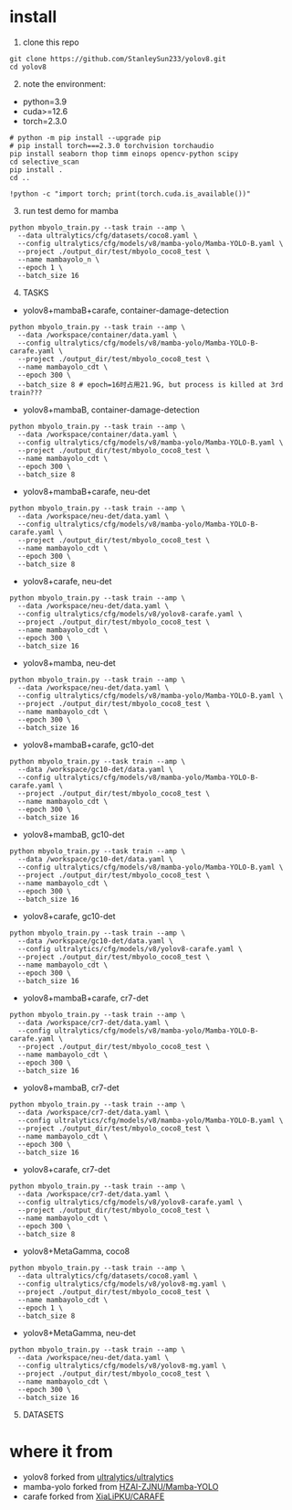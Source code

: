 # install

1. clone this repo
```shell
git clone https://github.com/StanleySun233/yolov8.git
cd yolov8
```

2. note the environment:
* python=3.9
* cuda>=12.6
* torch=2.3.0

```shell
# python -m pip install --upgrade pip
# pip install torch===2.3.0 torchvision torchaudio
pip install seaborn thop timm einops opencv-python scipy
cd selective_scan
pip install .
cd ..
```

```shell
!python -c "import torch; print(torch.cuda.is_available())"
```

3. run test demo for mamba
```shell
python mbyolo_train.py --task train --amp \
  --data ultralytics/cfg/datasets/coco8.yaml \
  --config ultralytics/cfg/models/v8/mamba-yolo/Mamba-YOLO-B.yaml \
  --project ./output_dir/test/mbyolo_coco8_test \
  --name mambayolo_n \
  --epoch 1 \
  --batch_size 16
```

4. TASKS

* yolov8+mambaB+carafe, container-damage-detection
```shell
python mbyolo_train.py --task train --amp \
  --data /workspace/container/data.yaml \
  --config ultralytics/cfg/models/v8/mamba-yolo/Mamba-YOLO-B-carafe.yaml \
  --project ./output_dir/test/mbyolo_coco8_test \
  --name mambayolo_cdt \
  --epoch 300 \
  --batch_size 8 # epoch=16时占用21.9G, but process is killed at 3rd train???
```

* yolov8+mambaB, container-damage-detection
```shell
python mbyolo_train.py --task train --amp \
  --data /workspace/container/data.yaml \
  --config ultralytics/cfg/models/v8/mamba-yolo/Mamba-YOLO-B.yaml \
  --project ./output_dir/test/mbyolo_coco8_test \
  --name mambayolo_cdt \
  --epoch 300 \
  --batch_size 8 
```

* yolov8+mambaB+carafe, neu-det
```shell
python mbyolo_train.py --task train --amp \
  --data /workspace/neu-det/data.yaml \
  --config ultralytics/cfg/models/v8/mamba-yolo/Mamba-YOLO-B-carafe.yaml \
  --project ./output_dir/test/mbyolo_coco8_test \
  --name mambayolo_cdt \
  --epoch 300 \
  --batch_size 8 
```

* yolov8+carafe, neu-det
```shell
python mbyolo_train.py --task train --amp \
  --data /workspace/neu-det/data.yaml \
  --config ultralytics/cfg/models/v8/yolov8-carafe.yaml \
  --project ./output_dir/test/mbyolo_coco8_test \
  --name mambayolo_cdt \
  --epoch 300 \
  --batch_size 16 
```

* yolov8+mamba, neu-det
```shell
python mbyolo_train.py --task train --amp \
  --data /workspace/neu-det/data.yaml \
  --config ultralytics/cfg/models/v8/mamba-yolo/Mamba-YOLO-B.yaml \
  --project ./output_dir/test/mbyolo_coco8_test \
  --name mambayolo_cdt \
  --epoch 300 \
  --batch_size 16 
```

* yolov8+mambaB+carafe, gc10-det
```shell
python mbyolo_train.py --task train --amp \
  --data /workspace/gc10-det/data.yaml \
  --config ultralytics/cfg/models/v8/mamba-yolo/Mamba-YOLO-B-carafe.yaml \
  --project ./output_dir/test/mbyolo_coco8_test \
  --name mambayolo_cdt \
  --epoch 300 \
  --batch_size 16
```

* yolov8+mambaB, gc10-det
```shell
python mbyolo_train.py --task train --amp \
  --data /workspace/gc10-det/data.yaml \
  --config ultralytics/cfg/models/v8/mamba-yolo/Mamba-YOLO-B.yaml \
  --project ./output_dir/test/mbyolo_coco8_test \
  --name mambayolo_cdt \
  --epoch 300 \
  --batch_size 16
```

* yolov8+carafe, gc10-det
```shell
python mbyolo_train.py --task train --amp \
  --data /workspace/gc10-det/data.yaml \
  --config ultralytics/cfg/models/v8/yolov8-carafe.yaml \
  --project ./output_dir/test/mbyolo_coco8_test \
  --name mambayolo_cdt \
  --epoch 300 \
  --batch_size 16
```

* yolov8+mambaB+carafe, cr7-det
```shell
python mbyolo_train.py --task train --amp \
  --data /workspace/cr7-det/data.yaml \
  --config ultralytics/cfg/models/v8/mamba-yolo/Mamba-YOLO-B-carafe.yaml \
  --project ./output_dir/test/mbyolo_coco8_test \
  --name mambayolo_cdt \
  --epoch 300 \
  --batch_size 16
```

* yolov8+mambaB, cr7-det
```shell
python mbyolo_train.py --task train --amp \
  --data /workspace/cr7-det/data.yaml \
  --config ultralytics/cfg/models/v8/mamba-yolo/Mamba-YOLO-B.yaml \
  --project ./output_dir/test/mbyolo_coco8_test \
  --name mambayolo_cdt \
  --epoch 300 \
  --batch_size 16
```

* yolov8+carafe, cr7-det
```shell
python mbyolo_train.py --task train --amp \
  --data /workspace/cr7-det/data.yaml \
  --config ultralytics/cfg/models/v8/yolov8-carafe.yaml \
  --project ./output_dir/test/mbyolo_coco8_test \
  --name mambayolo_cdt \
  --epoch 300 \
  --batch_size 8
```

* yolov8+MetaGamma, coco8
```shell
python mbyolo_train.py --task train --amp \
  --data ultralytics/cfg/datasets/coco8.yaml \
  --config ultralytics/cfg/models/v8/yolov8-mg.yaml \
  --project ./output_dir/test/mbyolo_coco8_test \
  --name mambayolo_cdt \
  --epoch 1 \
  --batch_size 8
```

* yolov8+MetaGamma, neu-det
```shell
python mbyolo_train.py --task train --amp \
  --data /workspace/neu-det/data.yaml \
  --config ultralytics/cfg/models/v8/yolov8-mg.yaml \
  --project ./output_dir/test/mbyolo_coco8_test \
  --name mambayolo_cdt \
  --epoch 300 \
  --batch_size 16 
```

5. DATASETS


# where it from
* yolov8 forked from [ultralytics/ultralytics](https://github.com/ultralytics/ultralytics)
* mamba-yolo forked from [HZAI-ZJNU/Mamba-YOLO](https://github.com/HZAI-ZJNU/Mamba-YOLO)
* carafe forked from [XiaLiPKU/CARAFE](https://github.com/XiaLiPKU/CARAFE)